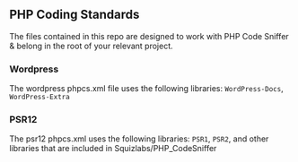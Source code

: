 ## PHP Coding Standards
The files contained in this repo are designed to work with PHP Code Sniffer & belong in the root of your relevant project. 

### Wordpress
The wordpress phpcs.xml file uses the following libraries: `WordPress-Docs`, `WordPress-Extra`

### PSR12
The psr12 phpcs.xml uses the following libraries: `PSR1`, `PSR2`, and other libraries that are included in Squizlabs/PHP_CodeSniffer